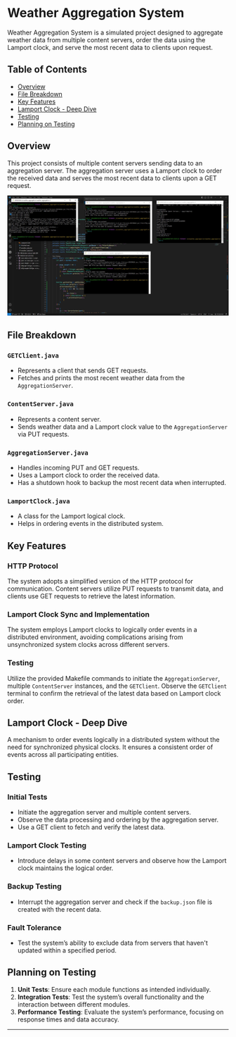 # Weather Aggregation System

Weather Aggregation System is a simulated project designed to aggregate weather data from multiple content servers, order the data using the Lamport clock, and serve the most recent data to clients upon request.

## Table of Contents
- [Overview](#overview)
- [File Breakdown](#file-breakdown)
- [Key Features](#key-features)
- [Lamport Clock - Deep Dive](#lamport-clock---deep-dive)
- [Testing](#testing)
- [Planning on Testing](#planning-on-testing)

## Overview
This project consists of multiple content servers sending data to an aggregation server. The aggregation server uses a Lamport clock to order the received data and serves the most recent data to clients upon a GET request.

![System Architecture](https://github.com/Tanjir16/weather_aggregation/blob/main/CaptureFF.JPG)

## File Breakdown

### `GETClient.java`
- Represents a client that sends GET requests.
- Fetches and prints the most recent weather data from the `AggregationServer`.

### `ContentServer.java`
- Represents a content server.
- Sends weather data and a Lamport clock value to the `AggregationServer` via PUT requests.

### `AggregationServer.java`
- Handles incoming PUT and GET requests.
- Uses a Lamport clock to order the received data.
- Has a shutdown hook to backup the most recent data when interrupted.

### `LamportClock.java`
- A class for the Lamport logical clock.
- Helps in ordering events in the distributed system.

## Key Features

### HTTP Protocol
The system adopts a simplified version of the HTTP protocol for communication. Content servers utilize PUT requests to transmit data, and clients use GET requests to retrieve the latest information. 

### Lamport Clock Sync and Implementation
The system employs Lamport clocks to logically order events in a distributed environment, avoiding complications arising from unsynchronized system clocks across different servers.

### Testing 
Utilize the provided Makefile commands to initiate the `AggregationServer`, multiple `ContentServer` instances, and the `GETClient`. Observe the `GETClient` terminal to confirm the retrieval of the latest data based on Lamport clock order.

## Lamport Clock - Deep Dive
A mechanism to order events logically in a distributed system without the need for synchronized physical clocks. It ensures a consistent order of events across all participating entities.

## Testing

### Initial Tests
- Initiate the aggregation server and multiple content servers.
- Observe the data processing and ordering by the aggregation server.
- Use a GET client to fetch and verify the latest data.

### Lamport Clock Testing
- Introduce delays in some content servers and observe how the Lamport clock maintains the logical order.

### Backup Testing
- Interrupt the aggregation server and check if the `backup.json` file is created with the recent data.

### Fault Tolerance
- Test the system’s ability to exclude data from servers that haven't updated within a specified period.

## Planning on Testing
1. **Unit Tests**: Ensure each module functions as intended individually.
2. **Integration Tests**: Test the system’s overall functionality and the interaction between different modules.
3. **Performance Testing**: Evaluate the system’s performance, focusing on response times and data accuracy.

---